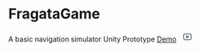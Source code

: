 # FragataGame

A basic navigation simulator Unity Prototype
[Demo<svg xmlns="http://www.w3.org/2000/svg" class="icon icon-tabler icon-tabler-brand-youtube" width="44" height="20" viewBox="0 0 24 24" stroke-width="1.5" stroke="#2c3e50" fill="none" stroke-linecap="round" stroke-linejoin="round">
<path stroke="none" d="M0 0h24v24H0z" fill="none"/>
<path d="M3 5m0 4a4 4 0 0 1 4 -4h10a4 4 0 0 1 4 4v6a4 4 0 0 1 -4 4h-10a4 4 0 0 1 -4 -4z" />
<path d="M10 9l5 3l-5 3z" />
</svg>](https://www.youtube.com/watch?v=SkC83ZSMcAk)
